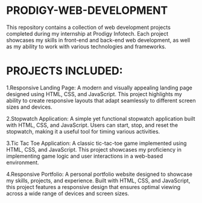 # PRODIGY-WEB-DEVELOPMENT
This repository contains a collection of web development projects completed during my internship at Prodigy Infotech. Each project showcases my skills in front-end and back-end web development, as well as my ability to work with various technologies and frameworks.
# PROJECTS INCLUDED:
1.Responsive Landing Page: A modern and visually appealing landing page designed using HTML, CSS, and JavaScript. This project highlights my ability to create responsive layouts that adapt seamlessly to different screen sizes and devices.

2.Stopwatch Application: A simple yet functional stopwatch application built with HTML, CSS, and JavaScript. Users can start, stop, and reset the stopwatch, making it a useful tool for timing various activities.

3.Tic Tac Toe Application: A classic tic-tac-toe game implemented using HTML, CSS, and JavaScript. This project showcases my proficiency in implementing game logic and user interactions in a web-based environment.

4.Responsive Portfolio: A personal portfolio website designed to showcase my skills, projects, and experience. Built with HTML, CSS, and JavaScript, this project features a responsive design that ensures optimal viewing across a wide range of devices and screen sizes.
